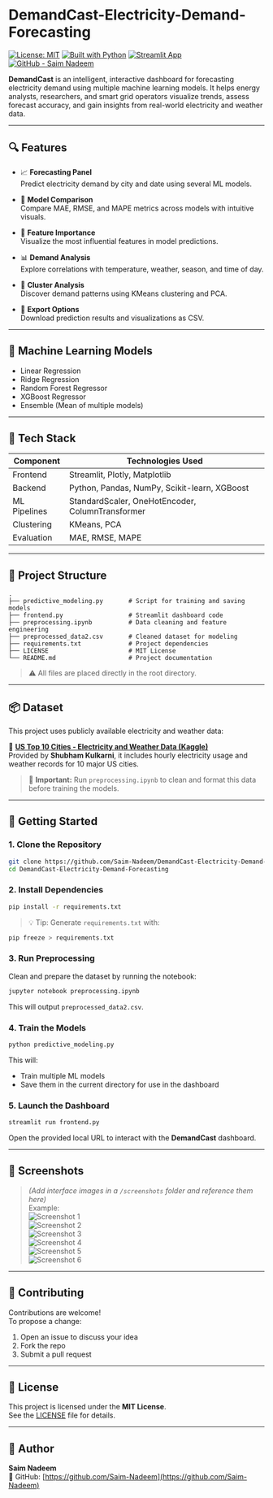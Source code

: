# DemandCast-Electricity-Demand-Forecasting

[![License: MIT](https://img.shields.io/badge/License-MIT-yellow.svg)](LICENSE)
[![Built with Python](https://img.shields.io/badge/Built%20with-Python-blue?logo=python)](https://www.python.org/)
[![Streamlit App](https://img.shields.io/badge/UI%20Framework-Streamlit-orange?logo=streamlit)](https://streamlit.io/)
[![GitHub - Saim Nadeem](https://img.shields.io/badge/GitHub-Saim%20Nadeem-181717?logo=github)](https://github.com/Saim-Nadeem)

**DemandCast** is an intelligent, interactive dashboard for forecasting electricity demand using multiple machine learning models. It helps energy analysts, researchers, and smart grid operators visualize trends, assess forecast accuracy, and gain insights from real-world electricity and weather data.

---

## 🔍 Features

- 📈 **Forecasting Panel**  
  Predict electricity demand by city and date using several ML models.

- 🧪 **Model Comparison**  
  Compare MAE, RMSE, and MAPE metrics across models with intuitive visuals.

- 🧠 **Feature Importance**  
  Visualize the most influential features in model predictions.

- 📊 **Demand Analysis**  
  Explore correlations with temperature, weather, season, and time of day.

- 🔬 **Cluster Analysis**  
  Discover demand patterns using KMeans clustering and PCA.

- 💾 **Export Options**  
  Download prediction results and visualizations as CSV.

---

## 🧠 Machine Learning Models

- Linear Regression  
- Ridge Regression  
- Random Forest Regressor  
- XGBoost Regressor  
- Ensemble (Mean of multiple models)

---

## 🧰 Tech Stack

| Component     | Technologies Used                                  |
|---------------|-----------------------------------------------------|
| Frontend      | Streamlit, Plotly, Matplotlib                       |
| Backend       | Python, Pandas, NumPy, Scikit-learn, XGBoost        |
| ML Pipelines  | StandardScaler, OneHotEncoder, ColumnTransformer    |
| Clustering    | KMeans, PCA                                         |
| Evaluation    | MAE, RMSE, MAPE                                     |

---

## 📁 Project Structure

```
.
├── predictive_modeling.py       # Script for training and saving models
├── frontend.py                  # Streamlit dashboard code
├── preprocessing.ipynb          # Data cleaning and feature engineering
├── preprocessed_data2.csv       # Cleaned dataset for modeling
├── requirements.txt             # Project dependencies
├── LICENSE                      # MIT License
└── README.md                    # Project documentation
```

> ⚠️ All files are placed directly in the root directory.

---

## 📦 Dataset

This project uses publicly available electricity and weather data:

🔗 **[US Top 10 Cities - Electricity and Weather Data (Kaggle)](https://www.kaggle.com/datasets/shubhamkulkarni01/us-top-10-cities-electricity-and-weather-data)**  
Provided by **Shubham Kulkarni**, it includes hourly electricity usage and weather records for 10 major US cities.

> 📌 **Important:** Run `preprocessing.ipynb` to clean and format this data before training the models.

---

## 🚀 Getting Started

### 1. Clone the Repository

```bash
git clone https://github.com/Saim-Nadeem/DemandCast-Electricity-Demand-Forecasting.git
cd DemandCast-Electricity-Demand-Forecasting
```

### 2. Install Dependencies

```bash
pip install -r requirements.txt
```

> 💡 Tip: Generate `requirements.txt` with:
```bash
pip freeze > requirements.txt
```

### 3. Run Preprocessing

Clean and prepare the dataset by running the notebook:

```bash
jupyter notebook preprocessing.ipynb
```

This will output `preprocessed_data2.csv`.

### 4. Train the Models

```bash
python predictive_modeling.py
```

This will:
- Train multiple ML models
- Save them in the current directory for use in the dashboard

### 5. Launch the Dashboard

```bash
streamlit run frontend.py
```

Open the provided local URL to interact with the **DemandCast** dashboard.

---

## 📸 Screenshots

> *(Add interface images in a `/screenshots` folder and reference them here)*  
> Example:  
> ![Screenshot 1](screenshots/1.png)  
> ![Screenshot 2](screenshots/2.png)  
> ![Screenshot 3](screenshots/3.png)  
> ![Screenshot 4](screenshots/4.png)  
> ![Screenshot 5](screenshots/5.png)  
> ![Screenshot 6](screenshots/6.png)

---


## 🤝 Contributing

Contributions are welcome!  
To propose a change:

1. Open an issue to discuss your idea  
2. Fork the repo  
3. Submit a pull request

---

## 📝 License

This project is licensed under the **MIT License**.  
See the [LICENSE](LICENSE) file for details.

---

## 👤 Author

**Saim Nadeem**  
🔗 GitHub: [https://github.com/Saim-Nadeem](https://github.com/Saim-Nadeem)
